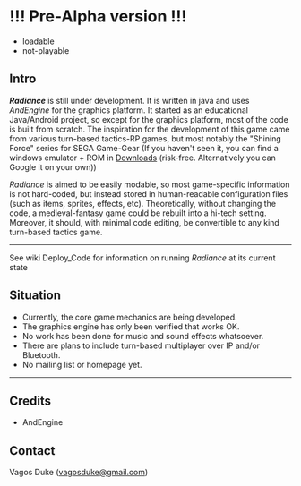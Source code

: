# !!! Pre-Alpha version !!! #
  * loadable
  * not-playable


## Intro ##
_**Radiance**_ is still under development. It is written in java and uses _AndEngine_ for the graphics platform.  It started as an educational Java/Android project, so except for the graphics platform, most of the code is built from scratch. The inspiration for the development of this game came from various turn-based tactics-RP games, but most notably the "Shining Force" series for SEGA Game-Gear (If you haven't seen it, you can find a windows emulator + ROM in [Downloads](http://code.google.com/p/radiance-game/downloads/detail?name=Fusion364%2BSFG.rar) (risk-free. Alternatively you can Google it on your own))

_Radiance_ is aimed to be easily modable, so most game-specific information is not hard-coded, but instead stored in human-readable configuration files (such as items, sprites, effects, etc). Theoretically, without changing the code, a medieval-fantasy game could be rebuilt into a hi-tech setting. Moreover, it should, with minimal code editing, be convertible to any kind turn-based tactics game.


---


See wiki Deploy\_Code for information on running _Radiance_ at its current state

## Situation ##
  * Currently, the core game mechanics are being developed.
  * The graphics engine has only been verified that works OK.
  * No work has been done for music and sound effects whatsoever.
  * There are plans to include turn-based multiplayer over IP and/or Bluetooth.
  * No mailing list or homepage yet.


---


## Credits ##
  * AndEngine

## Contact ##
Vagos Duke ([vagosduke@gmail.com](mailto:vagosduke@gmail.com))